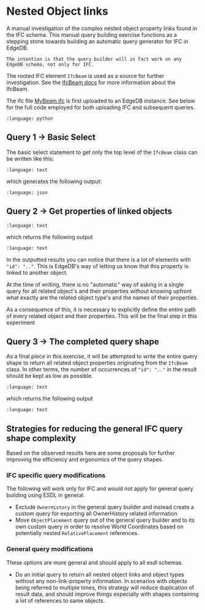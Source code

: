 # Nested Object links

A manual investigation of the complex nested object property links found in the IFC schema.
This manual query building exercise functions as a stepping stone towards building an 
automatic query generator for IFC in EdgeDB.

```{note}
The intention is that the query builder will in fact work on any EdgeDB schema, not only for IFC.
```

The rooted IFC element `IfcBeam` is used as a source for further investigation. 
See the [IfcBeam docs](https://standards.buildingsmart.org/IFC/RELEASE/IFC4_3/lexical/IfcBeam.htm) for more information
about the IfcBeam.

The ifc file [MyBeam.ifc](../../files/MyBeam.ifc) is first uploaded to an EdgeDB instance. See below for the full 
code employed for both uploading IFC and subsequent queries.

```{literalinclude} resources/nested_object_links.py
:language: python
```

## Query 1 -> Basic Select

The basic select statement to get only the top level of the `IfcBeam` class can be written like this: 

```{literalinclude} resources/q1.esdl
:language: text
```

which generates the following output:

```{literalinclude} resources/q1_output.json
:language: json
```

## Query 2 -> Get properties of linked objects

```{literalinclude} resources/q2.esdl
:language: text
```

which returns the following output

```{literalinclude} resources/q2_output.json
:language: text
```

In the outputted results you can notice that there is a lot of elements with `"id": ".."`. This is EdgeDB's way of 
letting us know that this property is linked to another object.

At the time of writing, there is no "automatic" way of asking in a single query for all related object's and their 
properties without knowing upfront what exactly are the related object type's and the names of their properties.

As a consequence of this, it is necessary to explicitly define the entire path of every related object and their
properties. This will be the final step in this experiment

## Query 3 -> The completed query shape

As a final piece in this exercise, it will be attempted to write the entire query shape to return all related object
properties originating from the `IfcBeam` class. In other terms, the number of occurrences of `"id": ".."` in the
result should be kept as low as possible.


```{literalinclude} resources/q3.esdl
:language: text
```

which returns the following output 

```{literalinclude} resources/q3_output.json
:language: text
```

## Strategies for reducing the general IFC query shape complexity

Based on the observed results here are some proposals for further improving the efficiency and ergonomics of the
query shapes.

### IFC specific query modifications

The following will work only for IFC and would not apply for general query building using ESDL in general. 

* Exclude `OwnerHistory` in the general query builder and instead create a custom query for 
exporting all OwnerHistory related information
* Move `ObjectPlacement` query out of the general query builder and to its own custom query in order 
to resolve World Coordinates based on potentially nested `RelativePlacement` references.
 
### General query modifications
These options are more general and should apply to all esdl schemas. 

* Do an initial query to return all nested object links and object types without any non-link-property information.
In scenarios with objects being referred to multiple times, this strategy will reduce duplication of result data, and 
should improve things especially with shapes containing a lot of references to same objects.